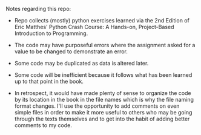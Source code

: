 Notes regarding this repo:
* Repo collects (mostly) python exercises learned via the 2nd Edition of Eric Matthes' Python Crash Course: A Hands-on, Project-Based Introduction to Programming. 

* The code may have purposeful errors where the assignment asked for a value to be changed to demonstrate an error. 

* Some code may be duplicated as data is altered later. 

* Some code will be inefficient because it follows what has been learned up to that point in the book. 

* In retrospect, it would have made plenty of sense to organize the code by its location in the book in the file names which is why the file naming format changes. I'll use the opportunity to add comments on even simple files in order to make it more useful to others who may be going through the texts themselves and to get into the habit of adding better comments to my code. 

